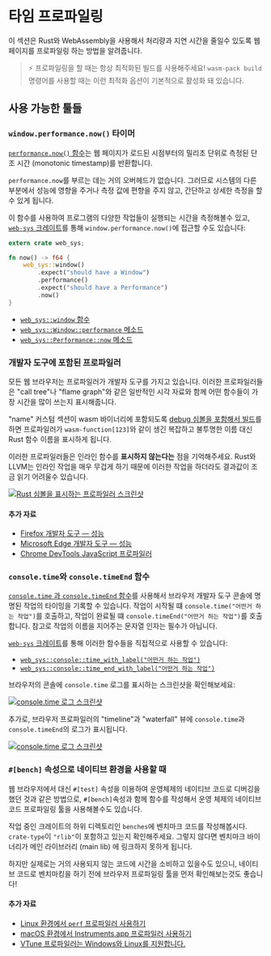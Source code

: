 # 타임 프로파일링

이 섹션은 Rust와 WebAssembly을 사용해서 처리량과 지연 시간을 줄일수 있도록 웹 페이지를 프로파일링 하는 방법을 알려줍니다.

> ⚡ 프로파일링을 할 때는 항상 최적화된 빌드를 사용해주세요! `wasm-pack build` 명령어를 사용할 때는 이런 최적화 옵션이 기본적으로 활성화 돼 있습니다.

## 사용 가능한 툴들

### `window.performance.now()` 타이머

[`performance.now()` 함수][perf-now]는 웹 페이지가 로드된 시점부터의 밀리초 단위로 측정된 단조 시간 (monotonic timestamp)를 반환합니다.

`performance.now`를 부르는 데는 거의 오버헤드가 없습니다. 그러므로 시스템의 다른 부분에서 성능에 영향을 주거나 측정 값에 편향을 주지 않고, 간단하고 상세한 측정을 할수 있게 됩니다.

이 함수를 사용하여 프로그램의 다양한 작업들이 실행되는 시간을 측정해볼수 있고, [`web-sys` 크레이트][web-sys]를 통해 `window.performance.now()`에 접근할 수도 있습니다:

```rust
extern crate web_sys;

fn now() -> f64 {
    web_sys::window()
        .expect("should have a Window")
        .performance()
        .expect("should have a Performance")
        .now()
}
```

* [`web_sys::window` 함수](https://rustwasm.github.io/wasm-bindgen/api/web_sys/fn.window.html)
* [`web_sys::Window::performance` 메소드](https://rustwasm.github.io/wasm-bindgen/api/web_sys/struct.Window.html#method.performance)
* [`web_sys::Performance::now` 메소드](https://rustwasm.github.io/wasm-bindgen/api/web_sys/struct.Performance.html#method.now)

[perf-now]: https://developer.mozilla.org/en-US/docs/Web/API/Performance/now

### 개발자 도구에 포함된 프로파일러

모든 웹 브라우저는 프로파일러가 개발자 도구를 가지고 있습니다. 이러한 프로파일러들은 "call tree"나 "flame graph"와 같은 일반적인 시각 자료와 함께 어떤 함수들이 가장 시간을 많이 쓰는지 표시해줍니다.

"name" 커스텀 섹션이 wasm 바이너리에 포함되도록 [debug 심볼을 포함해서 빌드][symbols]를 하면 프로파일러가 `wasm-function[123]`와 같이 생긴 복잡하고 불투명한 이름 대신 Rust 함수 이름을 표시하게 됩니다.

이러한 프로파일러들은 인라인 함수를 **표시하지 않는다는** 점을 기억해주세요. Rust와 LLVM는 인라인 작업을 매우 무겁게 하기 때문에 이러한 작업을 하더라도 결과값이 조금 읽기 어려울수 있습니다.

[symbols]: ./debugging.html#building-with-debug-symbols

[![Rust 심볼을 표시하는 프로파일러 스크린샷](../images/game-of-life/profiler-with-rust-names.png)](../images/game-of-life/profiler-with-rust-names.png)

#### 추가 자료

* [Firefox 개발자 도구 — 성능](https://developer.mozilla.org/en-US/docs/Tools/Performance)
* [Microsoft Edge 개발자 도구 — 성능](https://docs.microsoft.com/en-us/microsoft-edge/devtools-guide/performance)
* [Chrome DevTools JavaScript 프로파일러](https://developers.google.com/web/tools/chrome-devtools/rendering-tools/js-execution)

### `console.time`와 `console.timeEnd` 함수

[`console.time` 과 `console.timeEnd` 함수][console-time]를 사용해서 브라우저 개발자 도구 콘솔에 명명된 작업의 타이밍을 기록할 수 있습니다. 작업이 시작될 떄 `console.time("어떤거 하는 작업")`를 호출하고, 작업이 완료될 떄 `console.timeEnd("어떤거 하는 작업")`를 호출합니다. 참고로 작업의 이름을 지어주는 문자열 인자는 필수가 아닙니다.

[`web-sys` 크레이트][web-sys]를 통해 이러한 함수들을 직접적으로 사용할 수 있습니다:

* [`web_sys::console::time_with_label("어떤거 하는 작업")`](https://rustwasm.github.io/wasm-bindgen/api/web_sys/console/fn.time_with_label.html)
* [`web_sys::console::time_end_with_label("어떤거 하는 작업")`](https://rustwasm.github.io/wasm-bindgen/api/web_sys/console/fn.time_end_with_label.html)

브라우저의 콘솔에 `console.time` 로그를 표시하는 스크린샷을 확인해보세요:

[![console.time 로그 스크린샷](../images/game-of-life/console-time.png)](../images/game-of-life/console-time.png)

추가로, 브라우저 프로파일러의 "timeline"과 "waterfall" 뷰에 `console.time`과 `console.timeEnd`의 로그가 표시됩니다.

[![console.time 로그 스크린샷](../images/game-of-life/console-time-in-profiler.png)](../images/game-of-life/console-time-in-profiler.png)

[console-time]: https://developer.mozilla.org/en-US/docs/Web/API/Console/time

### `#[bench]` 속성으로 네이티브 환경을 사용할 때

웹 브라우저에서 대신 `#[test]` 속성을 이용하여 운영체제의 네이티브 코드로 디버깅을 했던 것과 같은 방법으로, `#[bench]`속성과 함께 함수를 작성해서 운영 체제의 네이티브 코드 프로파일링 툴을 사용해볼수도 있습니다.

작업 중인 크레이트의 하위 디렉토리인 `benches`에 벤치마크 코드를 작성해봅시다. `crate-type`이 `"rlib"`이 포함하고 있는지 확인해주세요. 그렇지 않다면 벤치마크 바이너리가 메인 라이브러리 (main lib) 에 링크하지 못하게 됩니다.

하지만 실제로는 거의 사용되지 않는 코드에 시간을 소비하고 있을수도 있으니, 네이티브 코드로 벤치마킹을 하기 전에 브라우저 프로파일링 툴을 먼저 확인해보는것도 좋습니다!

#### 추가 자료

* [Linux 환경에서 `perf` 프로파일러 사용하기](http://www.brendangregg.com/perf.html)
* [macOS 환경에서 Instruments.app 프로파일러 사용하기](https://help.apple.com/instruments/mac/current/)
* [VTune 프로파일러는 Windows와 Linux를 지원합니다.](https://software.intel.com/en-us/vtune)

[web-sys]: https://rustwasm.github.io/wasm-bindgen/web-sys/index.html
